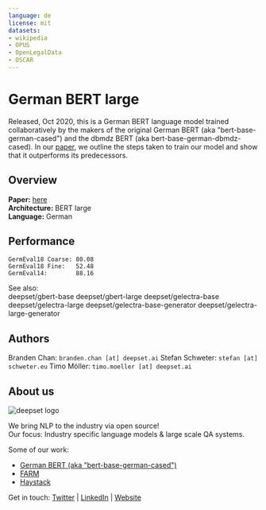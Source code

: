 ```yaml
---
language: de
license: mit
datasets:
- wikipedia
- OPUS
- OpenLegalData
- OSCAR
---
```


# German BERT large

Released, Oct 2020, this is a German BERT language model trained collaboratively by the makers of the original German BERT (aka "bert-base-german-cased") and the dbmdz BERT (aka bert-base-german-dbmdz-cased). In our [paper](https://arxiv.org/pdf/2010.10906.pdf), we outline the steps taken to train our model and show that it outperforms its predecessors.  

## Overview  
**Paper:** [here](https://arxiv.org/pdf/2010.10906.pdf)  
**Architecture:** BERT large  
**Language:** German  

## Performance  
```
GermEval18 Coarse: 80.08
GermEval18 Fine:   52.48
GermEval14:        88.16
```

See also:  
deepset/gbert-base
deepset/gbert-large
deepset/gelectra-base
deepset/gelectra-large
deepset/gelectra-base-generator
deepset/gelectra-large-generator

## Authors
Branden Chan: `branden.chan [at] deepset.ai`
Stefan Schweter: `stefan [at] schweter.eu`
Timo Möller: `timo.moeller [at] deepset.ai`

## About us
![deepset logo](https://raw.githubusercontent.com/deepset-ai/FARM/master/docs/img/deepset_logo.png)

We bring NLP to the industry via open source!  
Our focus: Industry specific language models & large scale QA systems.  
  
Some of our work: 
- [German BERT (aka "bert-base-german-cased")](https://deepset.ai/german-bert)
- [FARM](https://github.com/deepset-ai/FARM)
- [Haystack](https://github.com/deepset-ai/haystack/)

Get in touch:
[Twitter](https://twitter.com/deepset_ai) | [LinkedIn](https://www.linkedin.com/company/deepset-ai/) | [Website](https://deepset.ai)


